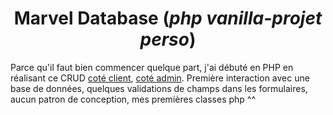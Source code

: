 # <center>Marvel Database (*php vanilla-projet perso*)<center>
Parce qu'il faut bien commencer quelque part, j'ai débuté en PHP en réalisant ce CRUD [coté client](http://nanookpandora.com/marvel_db/), [coté admin](http://nanookpandora.com/marvel_admin/admin.php).
Première interaction avec une base de données, quelques validations de champs dans les formulaires, aucun patron de conception, mes premières classes php ^^ 
